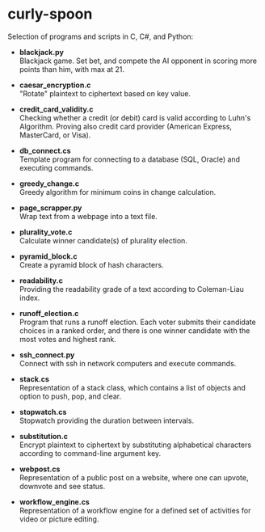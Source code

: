 # curly-spoon
Selection of programs and scripts in C, C#, and Python:

- **blackjack.py**\
Blackjack game. Set bet, and compete the AI opponent in scoring more points than him, with max at 21.
  
- **caesar_encryption.c**\
  "Rotate" plaintext to ciphertext based on key value.
  
- **credit_card_validity.c**\
  Checking whether a credit (or debit) card is valid according to Luhn's Algorithm. Proving also credit card provider (American Express, MasterCard, or Visa).

- **db_connect.cs**\
  Template program for connecting to a database (SQL, Oracle) and executing commands.
  
- **greedy_change.c**\
  Greedy algorithm for minimum coins in change calculation.
  
- **page_scrapper.py**\
  Wrap text from a webpage into a text file.
  
- **plurality_vote.c**\
  Calculate winner candidate(s) of plurality election.

- **pyramid_block.c**\
  Create a pyramid block of hash characters.

- **readability.c**\
  Providing the readability grade of a text according to Coleman-Liau index.

- **runoff_election.c**\
  Program that runs a runoff election. Each voter submits their candidate choices in a ranked order, and there is one winner candidate with the most votes and highest rank.

- **ssh_connect.py**\
  Connect with ssh in network computers and execute commands.

- **stack.cs**\
  Representation of a stack class, which contains a list of objects and option to push, pop, and clear.
  
- **stopwatch.cs**\
  Stopwatch providing the duration between intervals.
  
- **substitution.c**\
  Encrypt plaintext to ciphertext by substituting alphabetical characters according to command-line argument key.

- **webpost.cs**\
  Representation of a public post on a website, where one can upvote, downvote and see status.

- **workflow_engine.cs**\
  Representation of a workflow engine for a defined set of activities for video or picture editing.

